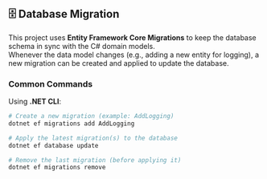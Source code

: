 ## 🗄️ Database Migration

This project uses **Entity Framework Core Migrations** to keep the database schema in sync with the C# domain models.  
Whenever the data model changes (e.g., adding a new entity for logging), a new migration can be created and applied to update the database.

### Common Commands

Using **.NET CLI**:

```bash
# Create a new migration (example: AddLogging)
dotnet ef migrations add AddLogging

# Apply the latest migration(s) to the database
dotnet ef database update

# Remove the last migration (before applying it)
dotnet ef migrations remove
